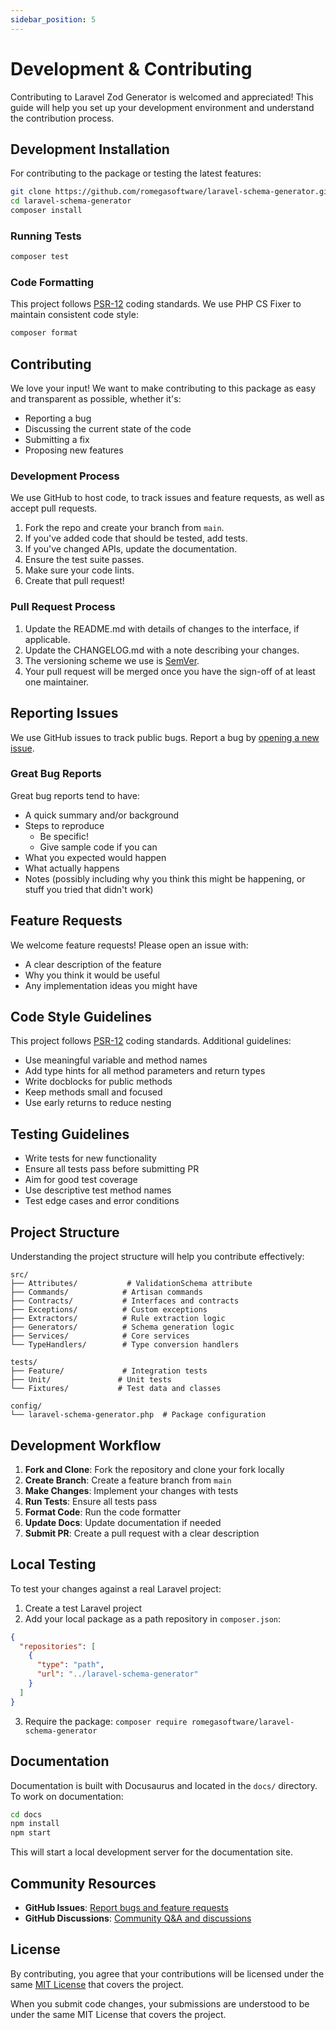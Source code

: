 ```yaml
---
sidebar_position: 5
---
```


# Development & Contributing

Contributing to Laravel Zod Generator is welcomed and appreciated! This guide will help you set up your development environment and understand the contribution process.

## Development Installation

For contributing to the package or testing the latest features:

```bash
git clone https://github.com/romegasoftware/laravel-schema-generator.git
cd laravel-schema-generator
composer install
```

### Running Tests

```bash
composer test
```

### Code Formatting

This project follows [PSR-12](https://www.php-fig.org/psr/psr-12/) coding standards. We use PHP CS Fixer to maintain consistent code style:

```bash
composer format
```

## Contributing

We love your input! We want to make contributing to this package as easy and transparent as possible, whether it's:

- Reporting a bug
- Discussing the current state of the code
- Submitting a fix
- Proposing new features

### Development Process

We use GitHub to host code, to track issues and feature requests, as well as accept pull requests.

1. Fork the repo and create your branch from `main`.
2. If you've added code that should be tested, add tests.
3. If you've changed APIs, update the documentation.
4. Ensure the test suite passes.
5. Make sure your code lints.
6. Create that pull request!

### Pull Request Process

1. Update the README.md with details of changes to the interface, if applicable.
2. Update the CHANGELOG.md with a note describing your changes.
3. The versioning scheme we use is [SemVer](http://semver.org/).
4. Your pull request will be merged once you have the sign-off of at least one maintainer.

## Reporting Issues

We use GitHub issues to track public bugs. Report a bug by [opening a new issue](https://github.com/romegasoftware/laravel-schema-generator/issues/new).

### Great Bug Reports

Great bug reports tend to have:

- A quick summary and/or background
- Steps to reproduce
  - Be specific!
  - Give sample code if you can
- What you expected would happen
- What actually happens
- Notes (possibly including why you think this might be happening, or stuff you tried that didn't work)

## Feature Requests

We welcome feature requests! Please open an issue with:

- A clear description of the feature
- Why you think it would be useful
- Any implementation ideas you might have

## Code Style Guidelines

This project follows [PSR-12](https://www.php-fig.org/psr/psr-12/) coding standards. Additional guidelines:

- Use meaningful variable and method names
- Add type hints for all method parameters and return types
- Write docblocks for public methods
- Keep methods small and focused
- Use early returns to reduce nesting

## Testing Guidelines

- Write tests for new functionality
- Ensure all tests pass before submitting PR
- Aim for good test coverage
- Use descriptive test method names
- Test edge cases and error conditions

## Project Structure

Understanding the project structure will help you contribute effectively:

```
src/
├── Attributes/           # ValidationSchema attribute
├── Commands/            # Artisan commands
├── Contracts/           # Interfaces and contracts
├── Exceptions/          # Custom exceptions
├── Extractors/          # Rule extraction logic
├── Generators/          # Schema generation logic
├── Services/            # Core services
└── TypeHandlers/        # Type conversion handlers

tests/
├── Feature/             # Integration tests
├── Unit/               # Unit tests
└── Fixtures/           # Test data and classes

config/
└── laravel-schema-generator.php  # Package configuration
```

## Development Workflow

1. **Fork and Clone**: Fork the repository and clone your fork locally
2. **Create Branch**: Create a feature branch from `main`
3. **Make Changes**: Implement your changes with tests
4. **Run Tests**: Ensure all tests pass
5. **Format Code**: Run the code formatter
6. **Update Docs**: Update documentation if needed
7. **Submit PR**: Create a pull request with a clear description

## Local Testing

To test your changes against a real Laravel project:

1. Create a test Laravel project
2. Add your local package as a path repository in `composer.json`:

```json
{
  "repositories": [
    {
      "type": "path",
      "url": "../laravel-schema-generator"
    }
  ]
}
```

3. Require the package: `composer require romegasoftware/laravel-schema-generator`

## Documentation

Documentation is built with Docusaurus and located in the `docs/` directory. To work on documentation:

```bash
cd docs
npm install
npm start
```

This will start a local development server for the documentation site.

## Community Resources

- **GitHub Issues**: [Report bugs and feature requests](https://github.com/romegasoftware/laravel-schema-generator/issues)
- **GitHub Discussions**: [Community Q&A and discussions](https://github.com/romegasoftware/laravel-schema-generator/discussions)

## License

By contributing, you agree that your contributions will be licensed under the same [MIT License](http://choosealicense.com/licenses/mit/) that covers the project.

When you submit code changes, your submissions are understood to be under the same MIT License that covers the project.
